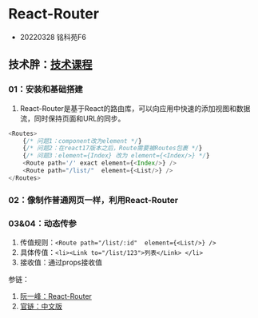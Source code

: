 # React-Router

* 20220328 铭科苑F6
## 技术胖：[技术课程](https://jspang.com/article/49)

### 01：安装和基础搭建
1. React-Router是基于React的路由库，可以向应用中快速的添加视图和数据流，同时保持页面和URL的同步。
```js
<Routes>
    {/* 问题1：component改为element */}
    {/* 问题2：在react17版本之后，Route需要被Routes包裹 */}
    {/* 问题3：element={Index} 改为 element={<Index/>} */}
    <Route path='/' exact element={<Index/>} />
    <Route path="/list/"  element={<List/>} />
</Routes>
```
### 02：像制作普通网页一样，利用React-Router

### 03&04：动态传参
1. 传值规则：`<Route path="/list/:id"  element={<List/>} />`
2. 具体传值：`<li><Link to="/list/123">列表</Link> </li>`
3. 接收值：通过props接收值

参链：
1. [阮一峰：React-Router](https://www.ruanyifeng.com/blog/2016/05/react_router.html)
2. [官链：中文版](http://react-guide.github.io/react-router-cn/docs/Introduction.html)